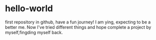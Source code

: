 # hello-world
first repository in github, have a fun journey!
I am ying, expecting to be a better me. Now I've tried different things and hope complete a project by myself,fingding myself back.
